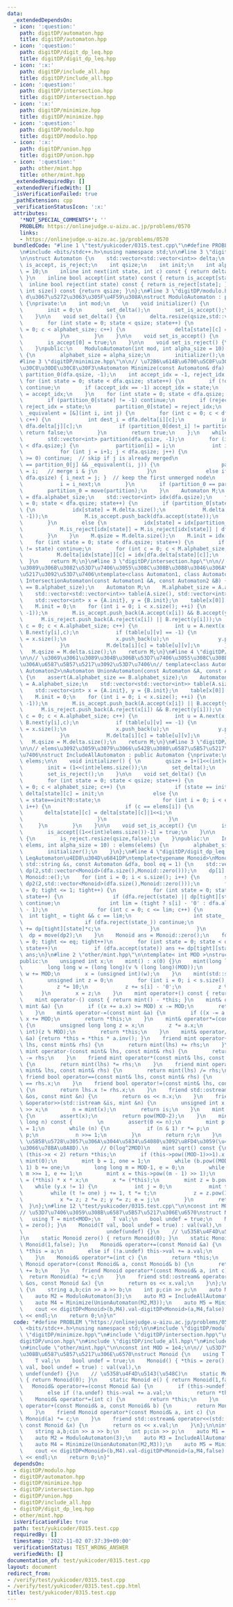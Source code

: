 ```yaml
---
data:
  _extendedDependsOn:
  - icon: ':question:'
    path: digitDP/automaton.hpp
    title: digitDP/automaton.hpp
  - icon: ':question:'
    path: digitDP/digit_dp_leq.hpp
    title: digitDP/digit_dp_leq.hpp
  - icon: ':x:'
    path: digitDP/include_all.hpp
    title: digitDP/include_all.hpp
  - icon: ':question:'
    path: digitDP/intersection.hpp
    title: digitDP/intersection.hpp
  - icon: ':x:'
    path: digitDP/minimize.hpp
    title: digitDP/minimize.hpp
  - icon: ':question:'
    path: digitDP/modulo.hpp
    title: digitDP/modulo.hpp
  - icon: ':x:'
    path: digitDP/union.hpp
    title: digitDP/union.hpp
  - icon: ':question:'
    path: other/mint.hpp
    title: other/mint.hpp
  _extendedRequiredBy: []
  _extendedVerifiedWith: []
  _isVerificationFailed: true
  _pathExtension: cpp
  _verificationStatusIcon: ':x:'
  attributes:
    '*NOT_SPECIAL_COMMENTS*': ''
    PROBLEM: https://onlinejudge.u-aizu.ac.jp/problems/0570
    links:
    - https://onlinejudge.u-aizu.ac.jp/problems/0570
  bundledCode: "#line 1 \"test/yukicoder/0315.test.cpp\"\n#define PROBLEM \"https://onlinejudge.u-aizu.ac.jp/problems/0570\"\
    \n#include <bits/stdc++.h>\nusing namespace std;\n\n#line 3 \"digitDP/automaton.hpp\"\
    \n\nstruct Automaton {\n    std::vector<std::vector<int>> delta;\n    std::vector<bool>\
    \ is_accept, is_reject;\n    int qsize;\n    int init;\n    int alphabet_size\
    \ = 10;\n    inline int next(int state, int c) const { return delta[state][c];\
    \ }\n    inline bool accept(int state) const { return is_accept[state]; }\n  \
    \  inline bool reject(int state) const { return is_reject[state]; }\n    inline\
    \ int size() const {return qsize; }\n};\n#line 3 \"digitDP/modulo.hpp\"\n\n//\
    \ d\u3067\u5272\u3063\u305F\u4F59\u308A\nstruct ModuloAutomaton : public Automaton\
    \ {\nprivate:\n    int mod;\n    \n    void initializer() {\n        qsize = mod;\n\
    \        init = 0;\n        set_delta();\n        set_is_accept();\n        set_is_reject();\n\
    \    }\n\n    void set_delta() {\n        delta.resize(qsize,std::vector<int>(alphabet_size));\n\
    \        for (int state = 0; state < qsize; state++) {\n            for (int c\
    \ = 0; c < alphabet_size; c++) {\n                delta[state][c] = (state*10+c)%mod;\n\
    \            }\n        }\n    }\n\n    void set_is_accept() {\n        is_accept.resize(qsize,false);\n\
    \        is_accept[0] = true;\n    }\n\n    void set_is_reject() {\n        is_reject.resize(qsize,false);\n\
    \    }\npublic:\n    ModuloAutomaton(int mod, int alpha_size = 10) : mod(mod)\
    \ {\n        alphabet_size = alpha_size;\n        initializer();\n    }\n};\n\
    #line 3 \"digitDP/minimize.hpp\"\n\n// \u72B6\u614B\u6700\u5C0F\u306E\u30AA\u30FC\
    \u30C8\u30DE\u30C8\u30F3\nAutomaton Minimize(const Automaton& dfa) {\n    std::vector<int>\
    \ partition_0(dfa.qsize, -1);\n    int accept_idx = -1, reject_idx = -1;\n   \
    \ for (int state = 0; state < dfa.qsize; state++) {\n        if (!dfa.accept(state))\
    \ continue;\n        if (accept_idx == -1) accept_idx = state;\n        partition_0[state]\
    \ = accept_idx;\n    }\n    for (int state = 0; state < dfa.qsize; state++) {\n\
    \        if (partition_0[state] != -1) continue;\n        if (reject_idx < 0)\
    \ reject_idx = state;\n        partition_0[state] = reject_idx;\n    }\n    auto\
    \ _equivalent = [&](int i, int j) {\n        for (int c = 0; c < dfa.alphabet_size;\
    \ c++) {\n            int dest_i = dfa.delta[i][c];\n            int dest_j =\
    \ dfa.delta[j][c];\n            if (partition_0[dest_i] != partition_0[dest_j])\
    \ return false;\n        }\n        return true;\n    };\n    while (true) {\n\
    \        std::vector<int> partition(dfa.qsize, -1);\n        for (int i = 0; i\
    \ < dfa.qsize;) {\n            partition[i] = i;\n            int i_next = dfa.qsize;\n\
    \            for (int j = i+1; j < dfa.qsize; j++) {\n                if (partition[j]\
    \ >= 0) continue;  // skip if j is already merged\n                if (partition_0[i]\
    \ == partition_0[j] && _equivalent(i, j)) {\n                    partition[j]\
    \ = i;   // merge i & j\n                }\n                else if (i_next ==\
    \ dfa.qsize) { i_next = j; }  // keep the first unmerged node\n            }\n\
    \            i = i_next;\n        }\n        if (partition_0 == partition) break;\n\
    \        partition_0 = move(partition);\n    }\n    Automaton M;\n    M.alphabet_size\
    \ = dfa.alphabet_size;\n    std::vector<int> idx(dfa.qsize);\n    for (int state\
    \ = 0; state < dfa.qsize; state++) {\n        if (partition_0[state] == state)\
    \ {\n            idx[state] = M.delta.size();\n            M.delta.push_back(std::vector<int>(M.alphabet_size,\
    \ -1));\n            M.is_accept.push_back(dfa.accept(state));\n            M.is_reject.push_back(dfa.reject(state));\n\
    \        }\n        else {\n            idx[state] = idx[partition_0[state]];\n\
    \            M.is_reject[idx[state]] = M.is_reject[idx[state]] | dfa.reject(state);\n\
    \        }\n    }\n    M.qsize = M.delta.size();\n    M.init = idx[dfa.init];\n\
    \    for (int state = 0; state < dfa.qsize; state++) {\n        if (partition_0[state]\
    \ != state) continue;\n        for (int c = 0; c < M.alphabet_size; c++) {\n \
    \           M.delta[idx[state]][c] = idx[dfa.delta[state][c]];\n        }\n  \
    \  }\n    return M;\n}\n#line 3 \"digitDP/intersection.hpp\"\n\n// \u3069\u3061\
    \u3089\u306B\u3082\u53D7\u7406\u3055\u308C\u308B\u3088\u3046\u306A\u6587\u5B57\
    \u5217\u3092\u53D7\u7406\ntemplate<class Automaton1, class Automaton2>\nAutomaton\
    \ IntersectionAutomaton(const Automaton1 &A, const Automaton2 &B) {\n    assert(A.alphabet_size\
    \ == B.alphabet_size);\n    Automaton M;\n    M.alphabet_size = A.alphabet_size;\n\
    \    std::vector<std::vector<int>> table(A.size(), std::vector<int>(B.size(),-1));\n\
    \    std::vector<int> x = {A.init}, y = {B.init};\n    table[x[0]][y[0]] = 0;\n\
    \    M.init = 0;\n    for (int i = 0; i < x.size(); ++i) {\n        M.delta.push_back(std::vector<int>(M.alphabet_size,\
    \ -1));\n        M.is_accept.push_back(A.accept(x[i]) && B.accept(y[i]));\n  \
    \      M.is_reject.push_back(A.reject(x[i]) || B.reject(y[i]));\n        for (int\
    \ c = 0; c < A.alphabet_size; c++) {\n            int u = A.next(x[i],c), v =\
    \ B.next(y[i],c);\n            if (table[u][v] == -1) {\n                table[u][v]\
    \ = x.size();\n                x.push_back(u);\n                y.push_back(v);\n\
    \            }\n            M.delta[i][c] = table[u][v];\n        }\n    }\n \
    \   M.qsize = M.delta.size();\n    return M;\n}\n#line 4 \"digitDP/union.hpp\"\
    \n\n// \u3069\u3061\u3089\u304B\u306B\u53D7\u7406\u3055\u308C\u308B\u3088\u3046\
    \u306A\u6587\u5B57\u5217\u3092\u53D7\u7406\n// template<class Automaton1, class\
    \ Automaton2>\nAutomaton UnionAutomaton(const Automaton &A, const Automaton &B)\
    \ {\n    assert(A.alphabet_size == B.alphabet_size);\n    Automaton M;\n    M.alphabet_size\
    \ = A.alphabet_size;\n    std::vector<std::vector<int>> table(A.size(), std::vector<int>(B.size(),-1));\n\
    \    std::vector<int> x = {A.init}, y = {B.init};\n    table[x[0]][y[0]] = 0;\n\
    \    M.init = 0;\n    for (int i = 0; i < x.size(); ++i) {\n        M.delta.push_back(std::vector<int>(M.alphabet_size,\
    \ -1));\n        M.is_accept.push_back(A.accept(x[i]) || B.accept(y[i]));\n  \
    \      M.is_reject.push_back(A.reject(x[i]) && B.reject(y[i]));\n        for (int\
    \ c = 0; c < A.alphabet_size; c++) {\n            int u = A.next(x[i],c), v =\
    \ B.next(y[i],c);\n            if (table[u][v] == -1) {\n                table[u][v]\
    \ = x.size();\n                x.push_back(u);\n                y.push_back(v);\n\
    \            }\n            M.delta[i][c] = table[u][v];\n        }\n    }\n \
    \   M.qsize = M.delta.size();\n    return M;\n}\n#line 3 \"digitDP/include_all.hpp\"\
    \n\n// elems\u3092\u3059\u3079\u3066\u542B\u3080\u6587\u5B57\u5217\u3092\u53D7\
    \u7406\nstruct IncludeAllAutomaton : public Automaton {\nprivate:\n    std::vector<int>\
    \ elems;\n\n    void initializer() { \n        qsize = 1+(1<<(int)elems.size());\n\
    \        init = (1<<(int)elems.size());\n        set_delta();\n        set_is_accept();\n\
    \        set_is_reject();\n    }\n\n    void set_delta() {\n        delta.resize(qsize,std::vector<int>(alphabet_size));\n\
    \        for (int state = 0; state < qsize; state++) {\n            for (int c\
    \ = 0; c < alphabet_size; c++) {\n                if (state == init && c == 0)\
    \ delta[state][c] = init;\n                else {\n                    delta[state][c]\
    \ = state==init?0:state;\n                    for (int i = 0; i < elems.size();\
    \ i++) {\n                        if (c == elems[i]) {\n                     \
    \       delta[state][c] = delta[state][c]|1<<i;\n                            break;\n\
    \                        }\n                    }\n                }\n       \
    \     }\n        }\n    }\n\n    void set_is_accept() {\n        is_accept.resize(qsize,false);\n\
    \        is_accept[(1<<(int)elems.size())-1] = true;\n    }\n\n    void set_is_reject()\
    \ {\n        is_reject.resize(qsize,false);\n    }\npublic:\n    IncludeAllAutomaton(std::vector<int>\
    \ elems, int alpha_size = 10) : elems(elems) {\n        alphabet_size = alpha_size;\n\
    \        initializer();\n    }\n};\n#line 4 \"digitDP/digit_dp_leq.hpp\"\n\n//\
    \ LeqAutomaton\u4ED8\u304D\u6841DP\ntemplate<typename Monoid>\nMonoid digitDP(const\
    \ std::string &s, const Automaton &dfa, bool eq = 1) {\n    std::vector<std::vector<Monoid>>\
    \ dp(2,std::vector<Monoid>(dfa.size(),Monoid::zero()));\n    dp[1][dfa.init] =\
    \ Monoid::e();\n    for (int i = 0; i < s.size(); i++) {\n        std::vector<std::vector<Monoid>>\
    \ dp2(2,std::vector<Monoid>(dfa.size(),Monoid::zero()));\n        for (int tight\
    \ = 0; tight <= 1; tight++) {\n            for (int state = 0; state < dfa.size();\
    \ state++) {\n                if (dfa.reject(state) || dp[tight][state].undef)\
    \ continue;\n                int lim = (tight ? s[i] - '0' : dfa.alphabet_size\
    \ - 1);\n                for (int c = 0; c <= lim; c++) {\n                  \
    \  int tight_ = tight && c == lim;\n                    int state_ = dfa.next(state,c);\n\
    \                    if (dfa.reject(state_)) continue;\n                    dp2[tight_][state_]\
    \ += dp[tight][state]*c;\n                }\n            }\n        }\n      \
    \  dp = move(dp2);\n    }\n    Monoid ans = Monoid::zero();\n    for (int tight\
    \ = 0; tight <= eq; tight++)\n        for (int state = 0; state < dfa.size();\
    \ state++)\n            if (dfa.accept(state)) ans += dp[tight][state];\n    return\
    \ ans;\n}\n#line 2 \"other/mint.hpp\"\n\ntemplate< int MOD >\nstruct mint {\n\
    public:\n    unsigned int x;\n    mint() : x(0) {}\n    mint(long long v) {\n\
    \        long long w = (long long)(v % (long long)(MOD));\n        if (w < 0)\
    \ w += MOD;\n        x = (unsigned int)(w);\n    }\n    mint(std::string &s) {\n\
    \        unsigned int z = 0;\n        for (int i = 0; i < s.size(); i++) {\n \
    \           z *= 10;\n            z += s[i] - '0';\n            z %= MOD;\n  \
    \      }\n        x = z;\n    }\n    mint operator+() const { return *this; }\n\
    \    mint operator-() const { return mint() - *this; }\n    mint& operator+=(const\
    \ mint &a) {\n        if ((x += a.x) >= MOD) x -= MOD;\n        return *this;\n\
    \    }\n    mint& operator-=(const mint &a) {\n        if ((x -= a.x) >= MOD)\
    \ x += MOD;\n        return *this;\n    }\n    mint& operator*=(const mint &a)\
    \ {\n        unsigned long long z = x;\n        z *= a.x;\n        x = (unsigned\
    \ int)(z % MOD);\n        return *this;\n    }\n    mint& operator/=(const mint\
    \ &a) {return *this = *this * a.inv(); }\n    friend mint operator+(const mint&\
    \ lhs, const mint& rhs) {\n        return mint(lhs) += rhs;\n    }\n    friend\
    \ mint operator-(const mint& lhs, const mint& rhs) {\n        return mint(lhs)\
    \ -= rhs;\n    }\n    friend mint operator*(const mint& lhs, const mint& rhs)\
    \ {\n        return mint(lhs) *= rhs;\n    }\n    friend mint operator/(const\
    \ mint& lhs, const mint& rhs) {\n        return mint(lhs) /= rhs;\n    }\n   \
    \ friend bool operator==(const mint& lhs, const mint& rhs) {\n        return lhs.x\
    \ == rhs.x;\n    }\n    friend bool operator!=(const mint& lhs, const mint& rhs)\
    \ {\n        return lhs.x != rhs.x;\n    }\n    friend std::ostream& operator<<(std::ostream\
    \ &os, const mint &n) {\n        return os << n.x;\n    }\n    friend std::istream\
    \ &operator>>(std::istream &is, mint &n) {\n        unsigned int x;\n        is\
    \ >> x;\n        n = mint(x);\n        return is;\n    }\n    mint inv() const\
    \ {\n        assert(x);\n        return pow(MOD-2);\n    }\n    mint pow(long\
    \ long n) const {        \n        assert(0 <= n);\n        mint p = *this, r\
    \ = 1;\n        while (n) {\n            if (n & 1) r *= p;\n            p *=\
    \ p;\n            n >>= 1;\n        }\n        return r;\n    }\n    \n    //\
    \ \u5B58\u5728\u3057\u306A\u3044\u5834\u54080\u3092\u8FD4\u3059(\u4E8C\u4E57\u3057\
    \u3066\u78BA\u8A8D).\n    // O(log^2MOD)\n    mint sqrt() const {\n        if\
    \ (this->x < 2) return *this;\n        if (this->pow((MOD-1)>>1).x != 1) return\
    \ mint(0);\n        mint b = 1, one = 1;\n        while (b.pow((MOD-1) >> 1) ==\
    \ 1) b += one;\n        long long m = MOD-1, e = 0;\n        while (m % 2 == 0)\
    \ m >>= 1, e += 1;\n        mint x = this->pow((m - 1) >> 1);\n        mint y\
    \ = (*this) * x * x;\n        x *= (*this);\n        mint z = b.pow(m);\n    \
    \    while (y.x != 1) {\n            int j = 0;\n            mint t = y;\n   \
    \         while (t != one) j += 1, t *= t;\n            z = z.pow(1LL << (e-j-1));\n\
    \            x *= z; z *= z; y *= z; e = j;\n        }\n        return x;\n  \
    \  }\n};\n#line 12 \"test/yukicoder/0315.test.cpp\"\n\nconst int MOD = 1e4;\n\n\
    // \u53D7\u7406\u3059\u308B\u6587\u5B57\u5217\u306E\u6570\nstruct Monoid {\n \
    \   using T = mint<MOD>;\n    T val;\n    bool undef = true;\n    Monoid() { *this\
    \ = zero(); }\n    Monoid(T val, bool undef = true) : val(val),\n            \
    \                           undef(undef) {}\n    // \u5358\u4F4D\u5143(\u548C\
    )\n    static Monoid zero() { return Monoid(0); }\n    static Monoid e() { return\
    \ Monoid(1,false); }\n    Monoid& operator+=(const Monoid &a) {\n        if (this->undef)\
    \ *this = a;\n        else if (!a.undef) this->val += a.val;\n        return *this;\n\
    \    }\n    Monoid& operator*=(int c) {\n        return *this;\n    }\n    friend\
    \ Monoid operator+(const Monoid& a, const Monoid& b) {\n        return Monoid(a)\
    \ += b;\n    }\n    friend Monoid operator*(const Monoid& a, int c) {\n      \
    \  return Monoid(a) *= c;\n    }\n    friend std::ostream& operator<<(std::ostream\
    \ &os, const Monoid &x) {\n        return os << x.val;\n    }\n};\n\nint main()\
    \ {\n    string a,b;cin >> a >> b;\n    int p;cin >> p;\n    auto M1 = Minimize(ModuloAutomaton(p));\n\
    \    auto M2 = ModuloAutomaton(3);\n    auto M3 = IncludeAllAutomaton({3});\n\
    \    auto M4 = Minimize(UnionAutomaton(M2,M3));\n    auto M5 = Minimize(IntersectionAutomaton(M1,M4));\n\
    \    cout << digitDP<Monoid>(b,M4).val-digitDP<Monoid>(a,M4,false).val-digitDP<Monoid>(b,M5).val+digitDP<Monoid>(a,M5,false).val\
    \ << endl;\n    return 0;\n}\n"
  code: "#define PROBLEM \"https://onlinejudge.u-aizu.ac.jp/problems/0570\"\n#include\
    \ <bits/stdc++.h>\nusing namespace std;\n\n#include \"digitDP/modulo.hpp\"\n#include\
    \ \"digitDP/minimize.hpp\"\n#include \"digitDP/intersection.hpp\"\n#include \"\
    digitDP/union.hpp\"\n#include \"digitDP/include_all.hpp\"\n#include \"digitDP/digit_dp_leq.hpp\"\
    \n#include \"other/mint.hpp\"\n\nconst int MOD = 1e4;\n\n// \u53D7\u7406\u3059\
    \u308B\u6587\u5B57\u5217\u306E\u6570\nstruct Monoid {\n    using T = mint<MOD>;\n\
    \    T val;\n    bool undef = true;\n    Monoid() { *this = zero(); }\n    Monoid(T\
    \ val, bool undef = true) : val(val),\n                                      \
    \ undef(undef) {}\n    // \u5358\u4F4D\u5143(\u548C)\n    static Monoid zero()\
    \ { return Monoid(0); }\n    static Monoid e() { return Monoid(1,false); }\n \
    \   Monoid& operator+=(const Monoid &a) {\n        if (this->undef) *this = a;\n\
    \        else if (!a.undef) this->val += a.val;\n        return *this;\n    }\n\
    \    Monoid& operator*=(int c) {\n        return *this;\n    }\n    friend Monoid\
    \ operator+(const Monoid& a, const Monoid& b) {\n        return Monoid(a) += b;\n\
    \    }\n    friend Monoid operator*(const Monoid& a, int c) {\n        return\
    \ Monoid(a) *= c;\n    }\n    friend std::ostream& operator<<(std::ostream &os,\
    \ const Monoid &x) {\n        return os << x.val;\n    }\n};\n\nint main() {\n\
    \    string a,b;cin >> a >> b;\n    int p;cin >> p;\n    auto M1 = Minimize(ModuloAutomaton(p));\n\
    \    auto M2 = ModuloAutomaton(3);\n    auto M3 = IncludeAllAutomaton({3});\n\
    \    auto M4 = Minimize(UnionAutomaton(M2,M3));\n    auto M5 = Minimize(IntersectionAutomaton(M1,M4));\n\
    \    cout << digitDP<Monoid>(b,M4).val-digitDP<Monoid>(a,M4,false).val-digitDP<Monoid>(b,M5).val+digitDP<Monoid>(a,M5,false).val\
    \ << endl;\n    return 0;\n}"
  dependsOn:
  - digitDP/modulo.hpp
  - digitDP/automaton.hpp
  - digitDP/minimize.hpp
  - digitDP/intersection.hpp
  - digitDP/union.hpp
  - digitDP/include_all.hpp
  - digitDP/digit_dp_leq.hpp
  - other/mint.hpp
  isVerificationFile: true
  path: test/yukicoder/0315.test.cpp
  requiredBy: []
  timestamp: '2022-11-02 07:37:39+09:00'
  verificationStatus: TEST_WRONG_ANSWER
  verifiedWith: []
documentation_of: test/yukicoder/0315.test.cpp
layout: document
redirect_from:
- /verify/test/yukicoder/0315.test.cpp
- /verify/test/yukicoder/0315.test.cpp.html
title: test/yukicoder/0315.test.cpp
---
```

